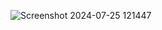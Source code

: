 ![Screenshot 2024-07-25 121447](https://github.com/user-attachments/assets/3210b460-3564-4409-841e-13a90f7a35d2)

